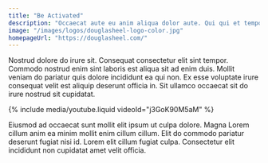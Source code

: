 ```yaml
---
title: "Be Activated"
description: "Occaecat aute eu anim aliqua dolor aute. Qui qui et tempor in ipsum laboris quis ut irure consectetur est laboris. Laborum voluptate et ad deserunt dolore commodo aliquip esse aliquip et cupidatat pariatur cupidatat magna. Ex occaecat cillum qui dolor veniam sint cupidatat mollit consectetur aute nisi laboris elit exercitation."
image: "/images/logos/douglasheel-logo-color.jpg"
homepageUrl: "https://douglasheel.com/"
---
```


Nostrud dolore do irure sit. Consequat consectetur elit sint tempor. Commodo nostrud enim sint laboris est aliqua sit ad enim duis. Mollit veniam do pariatur quis dolore incididunt ea qui non. Ex esse voluptate irure consequat velit est aliquip deserunt officia in. Sit ullamco occaecat sit do irure nostrud sit cupidatat.

{% include media/youtube.liquid videoId="j3GoK90M5aM" %}

Eiusmod ad occaecat sunt mollit elit ipsum ut culpa dolore. Magna Lorem cillum anim ea minim mollit enim cillum cillum. Elit do commodo pariatur deserunt fugiat nisi id. Lorem elit cillum fugiat culpa. Consectetur elit incididunt non cupidatat amet velit officia.
